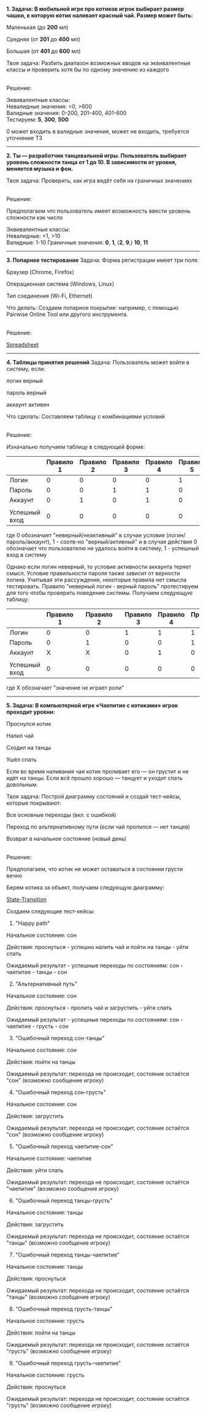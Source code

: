
**1. Задача: В мобильной игре про котиков игрок выбирает размер чашки, в которую котик наливает красный чай. Размер может быть:**

Маленькая (до **200** мл)

Средняя (от **201** до **400** мл)

Большая (от **401** до **600** мл)

Твоя задача:
Разбить диапазон возможных вводов на эквивалентные классы и проверить хотя бы по одному значению из каждого

\
Решение: 

Эквивалентные классы:\
Невалидные значения: <0, >600\
Валидные значения:  0-200, 201-400, 401-600\
Тестируем: **5**, **300**, **500**

0 может входить в валидные значения, может не входить, требуется уточнение ТЗ

---

**2. Ты — разработчик танцевальной игры. Пользователь выбирает уровень сложности танца от 1 до 10. В зависимости от уровня, меняется музыка и фон.**

Твоя задача:
Проверить, как игра ведёт себя на граничных значениях

\
Решение:

Предполагаем что пользователь имеет возможность ввести уровень сложности как число

Эквивалентные классы:\
Невалидные: <1, >10\
Валидные: 1-10
Граничные значения: **0**, **1**, (**2**, **9**,) **10**, **11**

---

**3. Попарное тестирование**
   Задача: Форма регистрации имеет три поля:

Браузер (Chrome, Firefox)

Операционная система (Windows, Linux)

Тип соединения (Wi-Fi, Ethernet)

Что делать:
Создаем попарное покрытие: например, с помощью Pairwise Online Tool или другого инструмента.

\
Решение:

[Spreadsheet](./pw.png)

---


**4. Таблицы принятия решений**
   Задача: Пользователь может войти в систему, если:

логин верный

пароль верный

аккаунт активен

Что сделать:
Составляем таблицу с комбинациями условий

\
Решение:

Изначально получаем таблицу в следующей форме:

|               | Правило 1 | Правило 2 | Правило 3 | Правило 4 | Правило 5 | Правило 6 | Правило 7 | Правило 8 |
|---------------|-----------|-----------|-----------|-----------|-----------|-----------|-----------|-----------|
| Логин         | 0         | 0         | 0         | 0         | 1         | 1         | 1         | 1         |
| Пароль        | 0         | 0         | 1         | 1         | 0         | 0         | 1         | 1         |
| Аккаунт       | 0         | 1         | 0         | 1         | 0         | 1         | 0         | 1         |
|               |           |           |           |           |           |           |           |           |
| Успешный вход | 0         | 0         | 0         | 0         | 0         | 0         | 0         | 1         |

где 0 обозначает "неверный/неактивный" в случае условия (логин/пароль/аккаунт), 1 - соотв-но "верный/активный"
и в случае действия 0 обозначает что пользователю не удалось войти в систему, 1 - успешный вход в систему

Однако если логин неверный, то условие активности аккаунта теряет смысл. Условие правильности пароля также зависит от верности логина. Учитывая эти рассуждения, некоторые правила нет смысла тестировать. Правило "неверный логин - верный пароль" протестируем для того чтобы проверить поведение системы. Получаем следующую таблицу:

|               | Правило 1 |   | Правило 2 |   | Правило 3 | Правило 4 | Правило 5 | Правило 6 |
|---------------|-----------|---|-----------|---|-----------|-----------|-----------|-----------|
| Логин         | 0         |   | 0         |   | 1         | 1         | 1         | 1         |
| Пароль        | 0         |   | 1         |   | 0         | 0         | 1         | 1         |
| Аккаунт       | X         |   | X         |   | 0         | 1         | 0         | 1         |
|               |           |   |           |   |           |           |           |           |
| Успешный вход | 0         |   | 0         |   | 0         | 0         | 0         | 1         |

где X обозначает "значение не играет роли" 

---

**5. Задача: В компьютерной игре «Чаепитие с котиками» игрок проходит уровни:**

Проснулся котик

Налил чай

Сходил на танцы

Ушёл спать

Если во время наливания чая котик проливает его — он грустит и не идёт на танцы. Если всё прошло хорошо — танцует и уходит спать довольным.

Твоя задача:
Построй диаграмму состояний и создай тест-кейсы, которые покрывают:

Все основные переходы (вкл. с ошибкой)

Переход по альтернативному пути (если чай пролился — нет танцев)

Возврат в начальное состояние (новый день)

\
Решение: 

Предполагаем, что котик не может оставаться в состоянии грусти вечно

Берем котика за объект, получаем следующую диаграмму:

[State-Transition](./st.png)

Создаем следующие тест-кейсы:

1. "Happy path"

Начальное состояние: сон

Действия: проснуться - успешно налить чай и пойти на танцы - уйти спать

Ожидаемый результат - успешные переходы по состояниям: сон - чаепитие - танцы - сон

2. "Альтернативный путь"

Начальное состояние: сон

Действия: проснуться - пролить чай и загрустить - уйти спать

Ожидаемый результат - успешные переходы по состояниям: сон - чаепитие - грусть - сон

3. "Ошибочный переход сон-танцы"

Начальное состояние: сон 

Действия: пойти на танцы 

Ожидаемый результат: перехода не происходит, состояние остаётся "сон" (возможно сообщение игроку)

4. "Ошибочный переход сон-грусть"

Начальное состояние: сон

Действия: загрустить

Ожидаемый результат: перехода не происходит, состояние остаётся "сон" (возможно сообщение игроку)

5. "Ошибочный переход чаепитие-сон"

Начальное состояние: чаепитие

Действия: уйти спать

Ожидаемый результат: перехода не происходит, состояние остаётся "чаепитие" (возможно сообщение игроку)

6. "Ошибочный переход танцы-грусть"

Начальное состояние: танцы

Действия: загрустить

Ожидаемый результат: перехода не происходит, состояние остаётся "танцы" (возможно сообщение игроку)

7. "Ошибочный переход танцы-чаепитие"

Начальное состояние: танцы

Действия: проснуться

Ожидаемый результат: перехода не происходит, состояние остаётся "танцы" (возможно сообщение игроку)

8. "Ошибочный переход грусть-танцы"

Начальное состояние: грусть

Действия: пойти на танцы

Ожидаемый результат: перехода не происходит, состояние остаётся "грусть" (возможно сообщение игроку)

9. "Ошибочный переход грусть-чаепитие"

Начальное состояние: грусть

Действия: проснуться

Ожидаемый результат: перехода не происходит, состояние остаётся "грусть" (возможно сообщение игроку)
